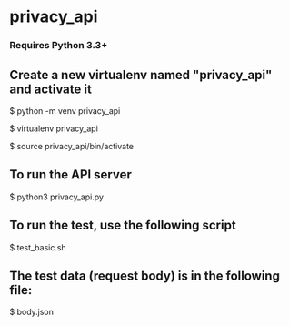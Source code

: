 # privacy_api

### Requires Python 3.3+

## Create a new virtualenv named "privacy_api" and activate it

$ python -m venv privacy_api

$ virtualenv privacy_api

$ source privacy_api/bin/activate

## To run the API server
$ python3 privacy_api.py

## To run the test, use the following script
$ test_basic.sh

## The test data (request body) is in the following file:
$ body.json
